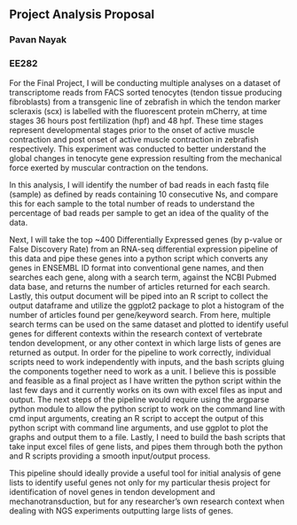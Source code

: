 ## Project Analysis Proposal
### Pavan Nayak
### EE282



For the Final Project, I will be conducting multiple analyses on a dataset of transcriptome reads from FACS sorted tenocytes (tendon tissue producing fibroblasts) from a transgenic line of zebrafish in which the tendon marker scleraxis (scx) is labelled with the fluorescent protein mCherry, at time stages 36 hours post fertilization (hpf) and 48 hpf. These time stages represent developmental stages prior to the onset of active muscle contraction and post onset of active muscle contraction in zebrafish respectively. This experiment was conducted to better understand the global changes in tenocyte gene expression resulting from the mechanical force exerted by muscular contraction on the tendons.  

In this analysis, I will identify the number of bad reads in each fastq file (sample) as defined by reads containing 10 consecutive Ns, and compare this for each sample to the total number of reads to understand the percentage of bad reads per sample to get an idea of the quality of the data.   

Next, I will take the top ~400 Differentially Expressed genes (by p-value or False Discovery Rate) from an RNA-seq differential expression pipeline of this data and pipe these genes into a python script which converts any genes in ENSEMBL ID format into conventional gene names, and then searches each gene, along with a search term, against the NCBI Pubmed data base, and returns the number of articles returned for each search. Lastly, this output document will be piped into an R script to collect the output dataframe and utilize the ggplot2 package to plot a histogram of the number of articles found per gene/keyword search. From here, multiple search terms can be used on the same dataset and plotted to identify useful genes for different contexts within the research context of vertebrate tendon development, or any other context in which large lists of genes are returned as output. In order for the pipeline to work correctly, individual scripts need to work independently with inputs, and the bash scripts gluing the components together need to work as a unit. I believe this is possible and feasible as a final project as I have written the python script within the last few days and it currently works on its own with excel files as input and output. The next steps of the pipeline would require using the argparse python module to allow the python script to work on the command line with cmd input arguments, creating an R script to accept the output of this python script with command line arguments, and use ggplot to plot the graphs and output them to a file. Lastly, I need to build the bash scripts that take input excel files of gene lists, and pipes them through both the python and R scripts providing a smooth input/output process.  

This pipeline should ideally provide a useful tool for initial analysis of gene lists to identify useful genes not only for my particular thesis project for identification of novel genes in tendon development and mechanotransduction, but for any researcher’s own research context when dealing with NGS experiments outputting large lists of genes.


